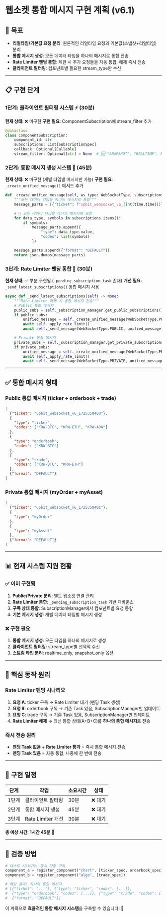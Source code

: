 # 웹소켓 통합 메시지 구현 계획 (v6.1)

## 🎯 목표
- **리얼타임/기본값 요청 분리**: 원론적인 리얼타임 요청과 기본값(스냅샷+리얼타임) 분리
- **통합 메시지 생성**: 모든 데이터 타입을 하나의 메시지로 통합 전송
- **Rate Limiter 펜딩 통합**: 제한 시 추가 요청들을 자동 통합, 해제 즉시 전송
- **클라이언트 필터링**: 컴포넌트별 필요한 stream_type만 수신

---

## 📋 구현 단계

### **1단계: 클라이언트 필터링 시스템** ⚡ (30분)
**현재 상태**: ❌ 미구현
**구현 필요**: ComponentSubscription에 stream_filter 추가

```python
@dataclass
class ComponentSubscription:
    component_id: str
    subscriptions: List[SubscriptionSpec]
    callback: Optional[Callable]
    stream_filter: Optional[str] = None  # 🆕 "SNAPSHOT", "REALTIME", None
```

### **2단계: 통합 메시지 생성 시스템** 🚀 (45분)
**현재 상태**: ❌ 미구현 (개별 타입별 메시지만 가능)
**구현 필요**: `_create_unified_message()` 메서드 추가

```python
def _create_unified_message(self, ws_type: WebSocketType, subscriptions: Dict) -> str:
    """모든 데이터 타입을 하나의 메시지로 통합"""
    message_parts = [{"ticket": f"upbit_websocket_v6_{int(time.time())}"}]

    # 🎯 모든 데이터 타입을 하나의 메시지에 포함
    for data_type, symbols in subscriptions.items():
        if symbols:
            message_parts.append({
                "type": data_type.value,
                "codes": list(symbols)
            })

    message_parts.append({"format": "DEFAULT"})
    return json.dumps(message_parts)
```

### **3단계: Rate Limiter 펜딩 통합** 🔄 (30분)
**현재 상태**: ✅ 부분 구현됨 (`_pending_subscription_task` 존재)
**개선 필요**: `_send_latest_subscriptions()` 통합 메시지 사용

```python
async def _send_latest_subscriptions(self) -> None:
    """Rate Limiter 해제 시 통합 메시지 전송"""
    # Public 통합 메시지
    public_subs = self._subscription_manager.get_public_subscriptions()
    if public_subs:
        unified_message = self._create_unified_message(WebSocketType.PUBLIC, public_subs)
        await self._apply_rate_limit()
        await self._send_message(WebSocketType.PUBLIC, unified_message)

    # Private 통합 메시지
    private_subs = self._subscription_manager.get_private_subscriptions()
    if private_subs:
        unified_message = self._create_unified_message(WebSocketType.PRIVATE, private_subs)
        await self._apply_rate_limit()
        await self._send_message(WebSocketType.PRIVATE, unified_message)
```

---

## ✅ 통합 메시지 형태

### **Public 통합 메시지** (ticker + orderbook + trade)
```json
[
  {"ticket": "upbit_websocket_v6_1725350400"},
  {
    "type": "ticker",
    "codes": ["KRW-BTC", "KRW-ETH", "KRW-ADA"]
  },
  {
    "type": "orderbook",
    "codes": ["KRW-BTC"]
  },
  {
    "type": "trade",
    "codes": ["KRW-BTC", "KRW-ETH"]
  },
  {"format": "DEFAULT"}
]
```

### **Private 통합 메시지** (myOrder + myAsset)
```json
[
  {"ticket": "upbit_websocket_v6_1725350401"},
  {
    "type": "myOrder"
  },
  {
    "type": "myAsset"
  },
  {"format": "DEFAULT"}
]
```

---

## 📊 현재 시스템 지원 현황

### ✅ **이미 구현됨**
1. **Public/Private 분리**: 별도 웹소켓 연결 관리
2. **Rate Limiter 통합**: `_pending_subscription_task` 기반 디바운스
3. **구독 상태 통합**: SubscriptionManager에서 컴포넌트별 요청 통합
4. **기본 메시지 생성**: 개별 데이터 타입별 메시지 생성

### ❌ **구현 필요**
1. **통합 메시지 생성**: 모든 타입을 하나의 메시지로 생성
2. **클라이언트 필터링**: stream_type별 선택적 수신
3. **스트림 타입 분리**: realtime_only, snapshot_only 옵션

---

## 🎯 핵심 동작 원리

### **Rate Limiter 펜딩 시나리오**
1. **요청 A**: ticker 구독 → Rate Limiter 대기 (펜딩 Task 생성)
2. **요청 B**: orderbook 구독 → 기존 Task 있음, SubscriptionManager만 업데이트
3. **요청 C**: trade 구독 → 기존 Task 있음, SubscriptionManager만 업데이트
4. **Rate Limiter 해제** → 최신 통합 상태(A+B+C)를 **하나의 통합 메시지**로 전송

### **즉시 전송 원리**
- **펜딩 Task 없음** + **Rate Limiter 통과** = 즉시 통합 메시지 전송
- **펜딩 Task 있음** = 자동 통합, 나중에 한 번에 전송

---

## 📅 구현 일정

| 단계 | 작업 | 소요시간 | 상태 |
|------|------|----------|------|
| 1단계 | 클라이언트 필터링 | 30분 | ❌ 대기 |
| 2단계 | 통합 메시지 생성 | 45분 | ❌ 대기 |
| 3단계 | Rate Limiter 개선 | 30분 | ❌ 대기 |

**총 예상 시간: 1시간 45분** 🚀

---

## 🎯 검증 방법

```python
# 테스트 시나리오: 동시 다중 구독
component_a = register_component("chart", [ticker_spec, orderbook_spec])
component_b = register_component("algo", [trade_spec])

# 예상 결과: 하나의 통합 메시지
# [{"ticket": "..."}, {"type": "ticker", "codes": [...]},
#  {"type": "orderbook", "codes": [...]}, {"type": "trade", "codes": [...]},
#  {"format": "DEFAULT"}]
```

이 계획으로 **효율적인 통합 메시지 시스템**을 구축할 수 있습니다! 🎯
